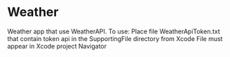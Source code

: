 # Weather
Weather app that use WeatherAPI.
To use:
Place file WeatherApiToken.txt that contain token api in the SupportingFile directory from Xcode
File must appear in Xcode project Navigator
